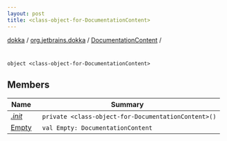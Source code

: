 ```yaml
---
layout: post
title: <class-object-for-DocumentationContent>
---
```

[dokka](../../../index.md) / [org.jetbrains.dokka](../../index.md) / [DocumentationContent](../index.md) / [<class-object-for-DocumentationContent>](index.md)

# <class-object-for-DocumentationContent>

```
object <class-object-for-DocumentationContent>
```
## Members
| Name | Summary |
|------|---------|
|[*.init*](_init_.md)|&nbsp;&nbsp;`private <class-object-for-DocumentationContent>()`<br>|
|[Empty](Empty.md)|&nbsp;&nbsp;`val Empty: DocumentationContent`<br>|
